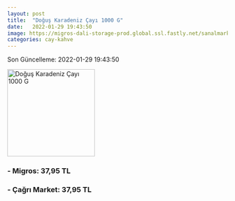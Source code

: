 ```yaml
---
layout: post
title:  "Doğuş Karadeniz Çayı 1000 G"
date:   2022-01-29 19:43:50
image: https://migros-dali-storage-prod.global.ssl.fastly.net/sanalmarket/product/03118206/03118206-d16a73-1650x1650.jpg
categories: cay-kahve
---
```


Son Güncelleme: 2022-01-29 19:43:50

<img src="https://migros-dali-storage-prod.global.ssl.fastly.net/sanalmarket/product/03118206/03118206-d16a73-1650x1650.jpg" width="200" alt="Doğuş Karadeniz Çayı 1000 G" />


### - Migros: 37,95 TL

### - Çağrı Market: 37,95 TL


